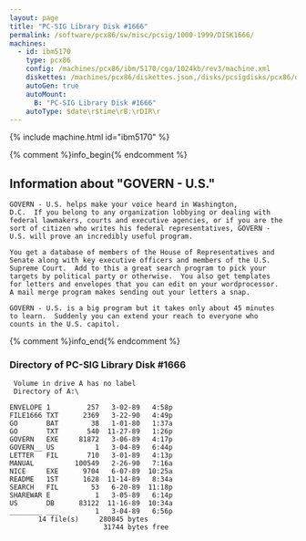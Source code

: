 ```yaml
---
layout: page
title: "PC-SIG Library Disk #1666"
permalink: /software/pcx86/sw/misc/pcsig/1000-1999/DISK1666/
machines:
  - id: ibm5170
    type: pcx86
    config: /machines/pcx86/ibm/5170/cga/1024kb/rev3/machine.xml
    diskettes: /machines/pcx86/diskettes.json,/disks/pcsigdisks/pcx86/diskettes.json
    autoGen: true
    autoMount:
      B: "PC-SIG Library Disk #1666"
    autoType: $date\r$time\rB:\rDIR\r
---
```


{% include machine.html id="ibm5170" %}

{% comment %}info_begin{% endcomment %}

## Information about "GOVERN - U.S."

    GOVERN - U.S. helps make your voice heard in Washington,
    D.C.  If you belong to any organization lobbying or dealing with
    federal lawmakers, courts and executive agencies, or if you are the
    sort of citizen who writes his federal representatives, GOVERN -
    U.S. will prove an incredibly useful program.
    
    You get a database of members of the House of Representatives and
    Senate along with key executive officers and members of the U.S.
    Supreme Court.  Add to this a great search program to pick your
    targets by political party or otherwise.  You also get templates
    for letters and envelopes that you can edit on your wordprocessor.
    A mail merge program makes sending out your letters a snap.
    
    GOVERN - U.S. is a big program but it takes only about 45 minutes
    to learn.  Suddenly you can extend your reach to everyone who
    counts in the U.S. capitol.
{% comment %}info_end{% endcomment %}


### Directory of PC-SIG Library Disk #1666

     Volume in drive A has no label
     Directory of A:\

    ENVELOPE 1         257   3-02-89   4:58p
    FILE1666 TXT      2369   3-22-90   4:49p
    GO       BAT        38   1-01-80   1:37a
    GO       TXT       540  11-27-89   1:26p
    GOVERN   EXE     81872   3-06-89   4:17p
    GOVERN__ US          1   3-04-89   6:44p
    LETTER   FIL       710   3-01-89   4:13p
    MANUAL          100549   2-26-90   7:16a
    NICE     EXE      9704   6-07-89  10:25a
    README   1ST      1628  11-14-89   8:34a
    SEARCH   FIL        53   6-20-89  11:18p
    SHAREWAR E           1   3-05-89   6:14p
    US       DB      83122  11-16-89  10:34a
    ________ ___         1   3-04-89   6:56p
           14 file(s)     280845 bytes
                           31744 bytes free
